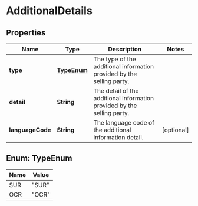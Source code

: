 
# AdditionalDetails

## Properties
Name | Type | Description | Notes
------------ | ------------- | ------------- | -------------
**type** | [**TypeEnum**](#TypeEnum) | The type of the additional information provided by the selling party. | 
**detail** | **String** | The detail of the additional information provided by the selling party. | 
**languageCode** | **String** | The language code of the additional information detail. |  [optional]


<a name="TypeEnum"></a>
## Enum: TypeEnum
Name | Value
---- | -----
SUR | &quot;SUR&quot;
OCR | &quot;OCR&quot;



